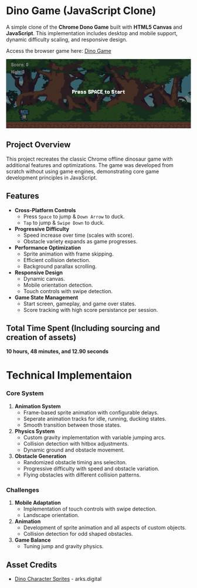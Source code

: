 # Dino Game (JavaScript Clone)

A simple clone of the **Chrome Dono Game** built with **HTML5 Canvas** and **JavaScript**. This implementation includes desktop and mobile support, dynamic difficulty scaling, and responsive design.

Access the browser game here: [Dino Game](https://24hour-dino-game.vercel.app)

![Game Preview](assets/dino-startscreen.png)

## Project Overview

This project recreates the classic Chrome offline dinosaur game with additional features and optimizations. The game was developed from scratch without using game engines, demonstrating core game development principles in JavaScript.

## Features

- **Cross-Platform Controls**
  - Press `Space` to jump & `Down Arrow` to duck.
  - `Tap` to jump & `Swipe Down` to duck.
- **Progressive Difficulty**
  - Speed increase over time (scales with score).
  - Obstacle variety expands as game progresses.
- **Performance Optimization**
  - Sprite animation with frame skipping.
  - Efficient collision detection.
  - Background parallax scrolling.
- **Responsive Design**
  - Dynamic canvas.
  - Mobile orientation detection.
  - Touch controls with swipe detection.
- **Game State Management**
  - Start screen, gameplay, and game over states.
  - Score tracking with high score persistance per session.

## Total Time Spent (Including sourcing and creation of assets)

**10 hours, 48 minutes, and 12.90 seconds**

# Technical Implementaion

### Core System

1. **Animation System**
   - Frame-based sprite animation with configurable delays.
   - Seperate animation tracks for idle, running, ducking states.
   - Smooth transition between those states.
2. **Physics System**
   - Custom gravity implementation with variable jumping arcs.
   - Collision detection with hitbox adjustments.
   - Dynamic ground and obstacle movement.
3. **Obstacle Generation**
   - Randomized obstacle timing ans seleciton.
   - Progressive difficulty with speed and obstacle variation.
   - Flying obstacles with different collision patterns.

### Challenges

1. **Mobile Adaptation**
   - Implementation of touch controls with swipe detection.
   - Landscape orientation.
2. **Animation**
   - Development of sprite animation and all aspects of custom objects.
   - Collision detection for odd shaped obstacles.
3. **Game Balance**
   - Tuning jump and gravity physics.

## Asset Credits

- [Dino Character Sprites](https://arks.digital/) - arks.digital
